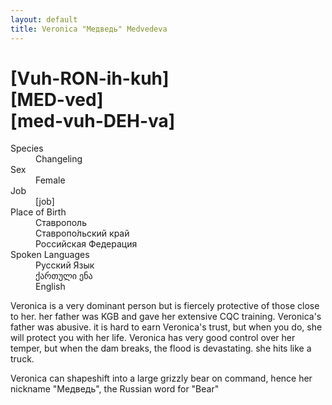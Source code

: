 ```yaml
---
layout: default
title: Veronica "Медведь" Medvedeva
---
```

# [Vuh-RON-ih-kuh]<br>[MED-ved]<br>[med-vuh-DEH-va]
<dl>
<dt>Species</dt>
<dd>Changeling</dd>
<dt>Sex</dt>
<dd>Female</dd>
<dt>Job</dt>
<dd>[job]</dd>
<dt>Place of Birth</dt>
<dd>Ставрополь</dd>
<dd>Ставропо́льский край</dd>
<dd>Российская Федерация</dd>
<dt>Spoken Languages</dt>
<dd>Русский Язык</dd>
<dd>ქართული ენა</dd>
<dd>English</dd>
</dl>

Veronica is a very dominant person but is fiercely protective of those close to her. her father was KGB and gave her extensive CQC training. Veronica's father was abusive. it is hard to earn Veronica's trust, but when you do, she will protect you with her life. Veronica has very good control over her temper, but when the dam breaks, the flood is devastating. she hits like a truck.

Veronica can shapeshift into a large grizzly bear on command, hence her nickname "Медведь", the Russian word for "Bear"
